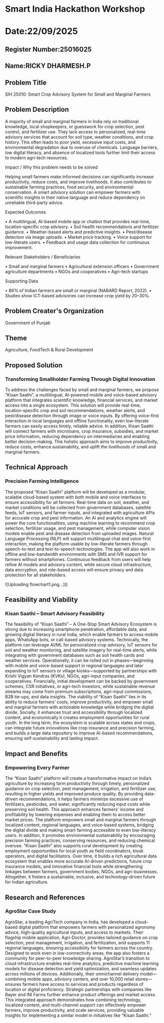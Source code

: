 # Smart India Hackathon Workshop
# Date:22/09/2025
## Register Number:25016025
## Name:RICKY DHARMESH.P
## Problem Title
SIH 25010: Smart Crop Advisory System for Small and Marginal Farmers
## Problem Description
A majority of small and marginal farmers in India rely on traditional knowledge, local shopkeepers, or guesswork for crop selection, pest control, and fertilizer use. They lack access to personalized, real-time advisory services that account for soil type, weather conditions, and crop history. This often leads to poor yield, excessive input costs, and environmental degradation due to overuse of chemicals. Language barriers, low digital literacy, and absence of localized tools further limit their access to modern agri-tech resources.

Impact / Why this problem needs to be solved

Helping small farmers make informed decisions can significantly increase productivity, reduce costs, and improve livelihoods. It also contributes to sustainable farming practices, food security, and environmental conservation. A smart advisory solution can empower farmers with scientific insights in their native language and reduce dependency on unreliable third-party advice.

Expected Outcomes

• A multilingual, AI-based mobile app or chatbot that provides real-time, location-specific crop advisory.
• Soil health recommendations and fertilizer guidance.
• Weather-based alerts and predictive insights.
• Pest/disease detection via image uploads.
• Market price tracking.
• Voice support for low-literate users.
• Feedback and usage data collection for continuous improvement.

Relevant Stakeholders / Beneficiaries

• Small and marginal farmers
• Agricultural extension officers
• Government agriculture departments
• NGOs and cooperatives
• Agri-tech startups

Supporting Data

• 86% of Indian farmers are small or marginal (NABARD Report, 2022).
• Studies show ICT-based advisories can increase crop yield by 20–30%.

## Problem Creater's Organization
Government of Punjab

## Theme
Agriculture, FoodTech & Rural Development

## Proposed Solution
<h3>Transforming Smallholder Farming Through Digital Innovation</h3>
<p>To address the challenges faced by small and marginal farmers, we propose “Kisan Saathi”, a multilingual, AI-powered mobile and voice-based advisory platform that integrates scientific knowledge, financial services, and market access into a single ecosystem. This solution will provide real-time, location-specific crop and soil recommendations, weather alerts, and pest/disease detection through image or voice inputs. By offering voice-first interaction in local languages and offline functionality, even low-literate farmers can easily access timely, reliable advice. In addition, Kisan Saathi will connect farmers with microloans, crop insurance, subsidies, and market price information, reducing dependency on intermediaries and enabling better decision-making. This holistic approach aims to improve productivity, reduce costs, enhance sustainability, and uplift the livelihoods of small and marginal farmers.</p>

## Technical Approach
<h3>Precision Farming Intelligence</h3>
<p>
  The proposed “Kisan Saathi” platform will be developed as a modular, scalable cloud-based system with both mobile and voice interfaces to ensure accessibility for all farmers. Real-time data on soil, weather, and market conditions will be collected from government databases, satellite feeds, IoT sensors, and farmer inputs, and integrated with agriculture APIs for accurate crop and pest information. An AI and analytics engine will power the core functionalities, using machine learning to recommend crop selection, fertilizer usage, and pest management, while computer vision models enable pest and disease detection from uploaded images. Natural Language Processing (NLP) will support multilingual chat and voice-first interaction, making the platform usable by low-literate farmers through speech-to-text and text-to-speech technologies. The app will also work in offline and low-bandwidth environments with SMS and IVR support for farmers without smartphones. Continuous feedback from users will help refine AI models and advisory content, while secure cloud infrastructure, data encryption, and role-based access will ensure privacy and data protection for all stakeholders.
</p> 
![Uploading flowchart1.png…]()


## Feasibility and Viability
<h3>Kisan Saathi – Smart Advisory Feasibility</h3>
<p>
  The feasibility of “Kisan Saathi” – A One-Stop Smart Advisory Ecosystem is strong due to increasing smartphone penetration, affordable data, and growing digital literacy in rural India, which enable farmers to access mobile apps, WhatsApp bots, or call-based advisory systems. Technically, the platform can leverage AI/ML for personalized crop advisory, IoT sensors for soil and weather monitoring, and satellite imagery for real-time alerts, while integrating with government databases such as soil health cards and weather services. Operationally, it can be rolled out in phases—beginning with mobile and voice-based support in regional languages and later expanding to IoT sensors or village kiosks—supported by partnerships with Krishi Vigyan Kendras (KVKs), NGOs, agri-input companies, and cooperatives. Financially, initial development can be backed by government schemes, CSR initiatives, or agri-tech investors, while sustainable revenue streams may come from premium subscriptions, agri-input commissions, B2B tie-ups, and data insights. The viability of “Kisan Saathi” lies in its ability to reduce farmers’ costs, improve productivity, and empower small and marginal farmers with actionable knowledge while bridging the digital divide. Socially, it enhances trust and accessibility through localized content, and economically it creates employment opportunities for rural youth. In the long term, the ecosystem is scalable across states and crops, can integrate future innovations like crop insurance and precision farming, and builds a large data repository to improve AI-based recommendations, ensuring self-sustainability and lasting impact.
</p>

## Impact and Benefits
<h3>Empowering Every Farmer</h3>
<p>The “Kisan Saathi” platform will create a transformative impact on India’s agriculture by increasing farm productivity through timely, personalized guidance on crop selection, pest management, irrigation, and fertilizer use, resulting in higher yields and improved produce quality. By providing data-driven recommendations, it helps farmers minimize excessive use of fertilizers, pesticides, and water, significantly reducing input costs while preserving soil health. This approach enhances farmers’ income and profitability by lowering expenses and enabling them to access better market prices. The platform empowers small and marginal farmers through localized content, regional languages, and voice-based systems, bridging the digital divide and making smart farming accessible to even low-literacy users. In addition, it promotes environmental sustainability by encouraging precision farming practices, conserving resources, and reducing chemical overuse. “Kisan Saathi” also supports rural development by creating employment opportunities for local youth as field coordinators, kiosk operators, and digital facilitators. Over time, it builds a rich agricultural data ecosystem that enables more accurate AI-driven predictions, future crop insurance models, and innovative financial tools while strengthening linkages between farmers, government bodies, NGOs, and agri-businesses. Altogether, it fosters a sustainable, inclusive, and technology-driven future for Indian agriculture.</p>

## Research and References
<h3>AgroStar Case Study</h3>
<p>
  AgroStar, a leading AgriTech company in India, has developed a cloud-based digital platform that empowers farmers with personalized agronomy advice, high-quality agricultural inputs, and access to markets. Their flagship mobile application, Agri-Doctor, provides tailored guidance on crop selection, pest management, irrigation, and fertilization, and supports 11 regional languages, ensuring accessibility for farmers across the country. Designed to work even in low-connectivity areas, the app also fosters a community for peer-to-peer knowledge sharing. AgroStar’s transition to cloud infrastructure enables real-time analytics, predictive machine learning models for disease detection and yield optimization, and seamless updates across millions of devices. Additionally, their omnichannel delivery model—combining mobile apps, advisory centers, and over 10,000 retail stores—ensures farmers have access to services and products regardless of location or digital proficiency. Strategic partnerships with companies like Bayer and INI Farms further enhance product offerings and market access. This integrated approach demonstrates how combining technology, localized content, and multi-channel support can effectively empower farmers, improve productivity, and scale services, providing valuable insights for implementing a similar model in initiatives like “Kisan Saathi.”
</p>

